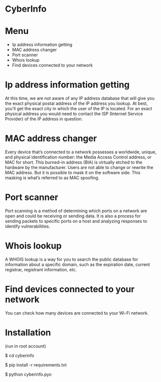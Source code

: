 
# CyberInfo


# Menu
* Ip address information getting
* MAC address changer 
* Port scanner
* Whois lookup
* Find devices connected to your network

# Ip address information getting
 At this time, we are not aware of any IP address database that will give you the exact physical postal address of the IP address you lookup. At best, you'll get the exact city in which the user of the IP is located. For an exact physical address you would need to contact the ISP (Internet Service Provider) of the IP address in question.
# MAC address changer
Every device that’s connected to a network possesses a worldwide, unique, and physical identification number: the Media Access Control address, or MAC for short. This burned-in address (BIA) is virtually etched to the hardware by the manufacturer. Users are not able to change or rewrite the MAC address. But it is possible to mask it on the software side. This masking is what’s referred to as MAC spoofing.
# Port scanner
Port scanning is a method of determining which ports on a network are open and could be receiving or sending data. It is also a process for sending packets to specific ports on a host and analyzing responses to identify vulnerabilities. 
# Whois lookup
A WHOIS lookup is a way for you to search the public database for information about a specific domain, such as the expiration date, current registrar, registrant information, etc.
# Find devices connected to your network
You can check how many devices are connected to your Wi-Fi network.

# Installation 

(run in root account)

$ cd cyberinfo

$ pip install -r requirements.txt

$ python cyberinfo.pyo



